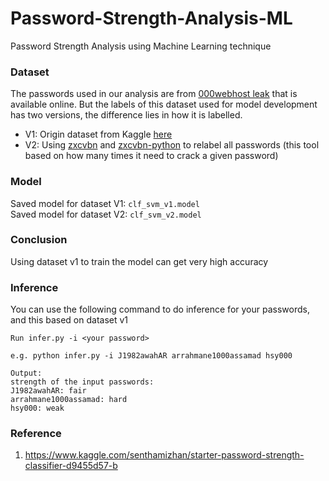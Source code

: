 # Password-Strength-Analysis-ML
Password Strength Analysis using Machine Learning technique

### Dataset
The passwords used in our analysis are from [000webhost leak](https://github.com/danielmiessler/SecLists/blob/master/Passwords/Leaked-Databases/000webhost.txt) that is available online. But the labels of this dataset used for model development has two versions, the difference lies in how it is labelled.
- V1: Origin dataset from Kaggle [here](https://www.kaggle.com/bhavikbb/password-strength-classifier-dataset)
- V2: Using [zxcvbn](https://github.com/XinbeiGong/Password-Strength-Analysis-ML.git) and [zxcvbn-python](https://github.com/dwolfhub/zxcvbn-python) to relabel all passwords (this tool based on how many times it need to crack a given password)

### Model
Saved model for dataset V1: `clf_svm_v1.model`  
Saved model for dataset V2: `clf_svm_v2.model`

### Conclusion
Using dataset v1 to train the model can get very high accuracy

### Inference
You can use the following command to do inference for your passwords, and this based on dataset v1
 ```
 Run infer.py -i <your password>

e.g. python infer.py -i J1982awahAR arrahmane1000assamad hsy000

Output:
strength of the input passwords:
J1982awahAR: fair
arrahmane1000assamad: hard
hsy000: weak
 ```
### Reference
1. https://www.kaggle.com/senthamizhan/starter-password-strength-classifier-d9455d57-b
